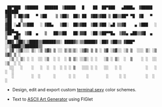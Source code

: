 ```
 ██▀███  ▓█████   ██████  ▒█████   █    ██  ██▀███   ▄████▄  ▓█████   ██████ 
▓██ ▒ ██▒▓█   ▀ ▒██    ▒ ▒██▒  ██▒ ██  ▓██▒▓██ ▒ ██▒▒██▀ ▀█  ▓█   ▀ ▒██    ▒ 
▓██ ░▄█ ▒▒███   ░ ▓██▄   ▒██░  ██▒▓██  ▒██░▓██ ░▄█ ▒▒▓█    ▄ ▒███   ░ ▓██▄   
▒██▀▀█▄  ▒▓█  ▄   ▒   ██▒▒██   ██░▓▓█  ░██░▒██▀▀█▄  ▒▓▓▄ ▄██▒▒▓█  ▄   ▒   ██▒
░██▓ ▒██▒░▒████▒▒██████▒▒░ ████▓▒░▒▒█████▓ ░██▓ ▒██▒▒ ▓███▀ ░░▒████▒▒██████▒▒
░ ▒▓ ░▒▓░░░ ▒░ ░▒ ▒▓▒ ▒ ░░ ▒░▒░▒░ ░▒▓▒ ▒ ▒ ░ ▒▓ ░▒▓░░ ░▒ ▒  ░░░ ▒░ ░▒ ▒▓▒ ▒ ░
  ░▒ ░ ▒░ ░ ░  ░░ ░▒  ░ ░  ░ ▒ ▒░ ░░▒░ ░ ░   ░▒ ░ ▒░  ░  ▒    ░ ░  ░░ ░▒  ░ ░
  ░░   ░    ░   ░  ░  ░  ░ ░ ░ ▒   ░░░ ░ ░   ░░   ░ ░           ░   ░  ░  ░  
   ░        ░  ░      ░      ░ ░     ░        ░     ░ ░         ░  ░      ░  
```

* Design, edit and export custom [terminal.sexy](https://terminal.sexy/) color schemes.


* Text to [ASCII Art Generator](http://www.patorjk.com/software/taag/#p=display&f=Bloody&t=Resources) using FIGlet 


